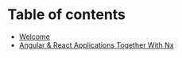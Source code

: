# Table of contents

* [Welcome](README.md)
* [Angular & React Applications Together With Nx](angular-and-react-applications-together-with-nx.md)

